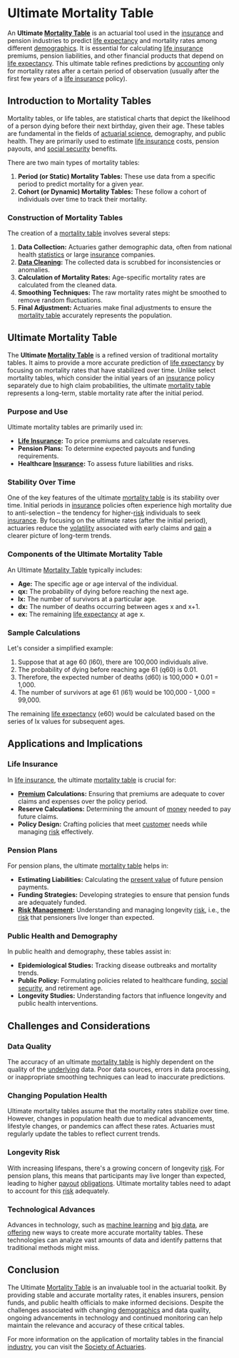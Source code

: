# Ultimate Mortality Table

An **Ultimate [Mortality Table](../m/mortality_table.md)** is an actuarial tool used in the [insurance](../i/insurance.md) and pension industries to predict [life expectancy](../l/life_expectancy.md) and mortality rates among different [demographics](../d/demographics.md). It is essential for calculating [life insurance](../l/life_insurance.md) premiums, pension liabilities, and other financial products that depend on [life expectancy](../l/life_expectancy.md). This ultimate table refines predictions by [accounting](../a/accounting.md) only for mortality rates after a certain period of observation (usually after the first few years of a [life insurance](../l/life_insurance.md) policy).

## Introduction to Mortality Tables

Mortality tables, or life tables, are statistical charts that depict the likelihood of a person dying before their next birthday, given their age. These tables are fundamental in the fields of [actuarial science](../a/actuarial_science.md), demography, and public health. They are primarily used to estimate [life insurance](../l/life_insurance.md) costs, pension payouts, and [social security](../s/social_security.md) benefits.

There are two main types of mortality tables:
1. **Period (or Static) Mortality Tables:** These use data from a specific period to predict mortality for a given year.
2. **Cohort (or Dynamic) Mortality Tables:** These follow a cohort of individuals over time to track their mortality.

### Construction of Mortality Tables

The creation of a [mortality table](../m/mortality_table.md) involves several steps:
1. **Data Collection:** Actuaries gather demographic data, often from national health [statistics](../s/statistics.md) or large [insurance](../i/insurance.md) companies.
2. **[Data Cleaning](../d/data_cleaning.md):** The collected data is scrubbed for inconsistencies or anomalies.
3. **Calculation of Mortality Rates:** Age-specific mortality rates are calculated from the cleaned data.
4. **Smoothing Techniques:** The raw mortality rates might be smoothed to remove random fluctuations.
5. **Final Adjustment:** Actuaries make final adjustments to ensure the [mortality table](../m/mortality_table.md) accurately represents the population.

## Ultimate Mortality Table

The **Ultimate [Mortality Table](../m/mortality_table.md)** is a refined version of traditional mortality tables. It aims to provide a more accurate prediction of [life expectancy](../l/life_expectancy.md) by focusing on mortality rates that have stabilized over time. Unlike select mortality tables, which consider the initial years of an [insurance](../i/insurance.md) policy separately due to high claim probabilities, the ultimate [mortality table](../m/mortality_table.md) represents a long-term, stable mortality rate after the initial period.

### Purpose and Use

Ultimate mortality tables are primarily used in:
- **[Life Insurance](../l/life_insurance.md):** To price premiums and calculate reserves.
- **Pension Plans:** To determine expected payouts and funding requirements.
- **Healthcare [Insurance](../i/insurance.md):** To assess future liabilities and risks.

### Stability Over Time

One of the key features of the ultimate [mortality table](../m/mortality_table.md) is its stability over time. Initial periods in [insurance](../i/insurance.md) policies often experience high mortality due to anti-selection – the tendency for higher-[risk](../r/risk.md) individuals to seek [insurance](../i/insurance.md). By focusing on the ultimate rates (after the initial period), actuaries reduce the [volatility](../v/volatility.md) associated with early claims and [gain](../g/gain.md) a clearer picture of long-term trends.

### Components of the Ultimate Mortality Table

An Ultimate [Mortality Table](../m/mortality_table.md) typically includes:
- **Age:** The specific age or age interval of the individual.
- **qx:** The probability of dying before reaching the next age.
- **lx:** The number of survivors at a particular age.
- **dx:** The number of deaths occurring between ages x and x+1.
- **ex:** The remaining [life expectancy](../l/life_expectancy.md) at age x.

### Sample Calculations

Let's consider a simplified example:
1. Suppose that at age 60 (l60), there are 100,000 individuals alive.
2. The probability of dying before reaching age 61 (q60) is 0.01.
3. Therefore, the expected number of deaths (d60) is 100,000 * 0.01 = 1,000.
4. The number of survivors at age 61 (l61) would be 100,000 - 1,000 = 99,000.

The remaining [life expectancy](../l/life_expectancy.md) (e60) would be calculated based on the series of lx values for subsequent ages.

## Applications and Implications

### Life Insurance

In [life insurance](../l/life_insurance.md), the ultimate [mortality table](../m/mortality_table.md) is crucial for:
- **[Premium](../p/premium.md) Calculations:** Ensuring that premiums are adequate to cover claims and expenses over the policy period.
- **Reserve Calculations:** Determining the amount of [money](../m/money.md) needed to pay future claims.
- **Policy Design:** Crafting policies that meet [customer](../c/customer.md) needs while managing [risk](../r/risk.md) effectively.

### Pension Plans

For pension plans, the ultimate [mortality table](../m/mortality_table.md) helps in:
- **Estimating Liabilities:** Calculating the [present value](../p/present_value.md) of future pension payments.
- **Funding Strategies:** Developing strategies to ensure that pension funds are adequately funded.
- **[Risk Management](../r/risk_management.md):** Understanding and managing longevity [risk](../r/risk.md), i.e., the [risk](../r/risk.md) that pensioners live longer than expected.

### Public Health and Demography

In public health and demography, these tables assist in:
- **Epidemiological Studies:** Tracking disease outbreaks and mortality trends.
- **Public Policy:** Formulating policies related to healthcare funding, [social security](../s/social_security.md), and retirement age.
- **Longevity Studies:** Understanding factors that influence longevity and public health interventions.

## Challenges and Considerations

### Data Quality

The accuracy of an ultimate [mortality table](../m/mortality_table.md) is highly dependent on the quality of the [underlying](../u/underlying.md) data. Poor data sources, errors in data processing, or inappropriate smoothing techniques can lead to inaccurate predictions.

### Changing Population Health

Ultimate mortality tables assume that the mortality rates stabilize over time. However, changes in population health due to medical advancements, lifestyle changes, or pandemics can affect these rates. Actuaries must regularly update the tables to reflect current trends.

### Longevity Risk

With increasing lifespans, there's a growing concern of longevity [risk](../r/risk.md). For pension plans, this means that participants may live longer than expected, leading to higher [payout](../p/payout.md) [obligations](../o/obligation.md). Ultimate mortality tables need to adapt to account for this [risk](../r/risk.md) adequately.

### Technological Advances

Advances in technology, such as [machine learning](../m/machine_learning.md) and [big data](../b/big_data_in_trading.md), are [offering](../o/offering.md) new ways to create more accurate mortality tables. These technologies can analyze vast amounts of data and identify patterns that traditional methods might miss.

## Conclusion

The Ultimate [Mortality Table](../m/mortality_table.md) is an invaluable tool in the actuarial toolkit. By providing stable and accurate mortality rates, it enables insurers, pension funds, and public health officials to make informed decisions. Despite the challenges associated with changing [demographics](../d/demographics.md) and data quality, ongoing advancements in technology and continued monitoring can help maintain the relevance and accuracy of these critical tables.

For more information on the application of mortality tables in the financial [industry](../i/industry.md), you can visit the [Society of Actuaries](https://www.soa.org/).